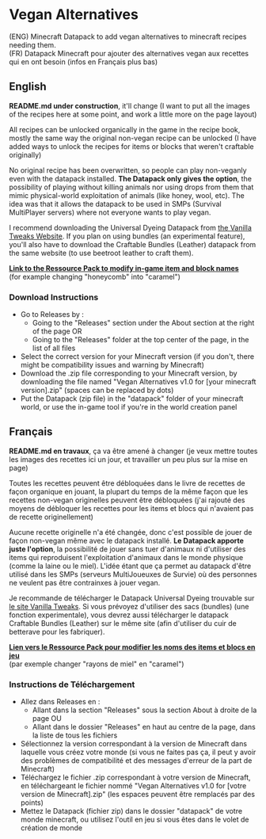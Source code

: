 # **Vegan Alternatives**
(ENG) Minecraft Datapack to add vegan alternatives to minecraft recipes needing them.  
(FR) Datapack Minecraft pour ajouter des alternatives vegan aux recettes qui en ont besoin (infos en Français plus bas)

## English
**README.md under construction**, it'll change (I want to put all the images of the recipes here at some point, and work a little more on the page layout)

All recipes can be unlocked organically in the game in the recipe book, mostly the same way the original non-vegan recipe can be unlocked (I have added ways to unlock the recipes for items or blocks that weren't craftable originally)

No original recipe has been overwritten, so people can play non-veganly even with the datapack installed. **The Datapack only gives the option**, the possibility of playing without killing animals nor using drops from them that mimic physical-world exploitation of animals (like honey, wool, etc). The idea was that it allows the datapack to be used in SMPs (Survival MultiPlayer servers) where not everyone wants to play vegan.

I recommend downloading the Universal Dyeing Datapack from [the Vanilla Tweaks Website](https://vanillatweaks.net/picker/crafting-tweaks/). If you plan on using bundles (an experimental feature), you'll also have to download the Craftable Bundles (Leather) datapack from the same website (to use beetroot leather to craft them).

**[Link to the Ressource Pack to modify in-game item and block names](https://github.com/Sylveryfae/custom-names-for-veganalternatives)**  
(for example changing "honeycomb" into "caramel")

### Download Instructions
- Go to Releases by :
   - Going to the "Releases" section under the About section at the right of the page OR
   - Going to the "Releases" folder at the top center of the page, in the list of all files
- Select the correct version for your Minecraft version (if you don't, there might be compatibility issues and warning by Minecraft)
- Download the .zip file corresponding to your Minecraft version, by downloading the file named "Vegan Alternatives v1.0 for [your minecraft version].zip" (spaces can be replaced by dots)
- Put the Datapack (zip file) in the "datapack" folder of your minecraft world, or use the in-game tool if you're in the world creation panel

## Français
**README.md en travaux**, ça va être amené à changer (je veux mettre toutes les images des recettes ici un jour, et travailler un peu plus sur la mise en page)

Toutes les recettes peuvent être débloquées dans le livre de recettes de façon organique en jouant, la plupart du temps de la même façon que les recettes non-vegan originelles peuvent être débloquées (j'ai rajouté des moyens de débloquer les recettes pour les items et blocs qui n'avaient pas de recette originellement)

Aucune recette originelle n'a été changée, donc c'est possible de jouer de façon non-vegan même avec le datapack installé. **Le Datapack apporte juste l'option**, la possibilité de jouer sans tuer d'animaux ni d'utiliser des items qui reproduisent l'exploitation d'animaux dans le monde physique (comme la laine ou le miel). L'idée étant que ça permet au datapack d'être utilisé dans les SMPs (serveurs MultiJoueuxes de Survie) où des personnes ne veulent pas être contrainxes à jouer vegan.

Je recommande de télécharger le Datapack Universal Dyeing trouvable sur [le site Vanilla Tweaks](https://vanillatweaks.net/picker/crafting-tweaks/). Si vous prévoyez d'utiliser des sacs (bundles) (une fonction experimentale), vous devrez aussi télécharger le datapack Craftable Bundles (Leather) sur le même site (afin d'utiliser du cuir de betterave pour les fabriquer).

**[Lien vers le Ressource Pack pour modifier les noms des items et blocs en jeu](https://github.com/Sylveryfae/custom-names-for-veganalternatives)**  
(par exemple changer "rayons de miel" en "caramel")

### Instructions de Téléchargement
- Allez dans Releases en :
   - Allant dans la section "Releases" sous la section About à droite de la page OU
   - Allant dans le dossier "Releases" en haut au centre de la page, dans la liste de tous les fichiers
- Sélectionnez la version correspondant à la version de Minecraft dans laquelle vous créez votre monde (si vous ne faites pas ça, il peut y avoir des problèmes de compatibilité et des messages d'erreur de la part de Minecraft)
- Téléchargez le fichier .zip correspondant à votre version de Minecraft, en téléchargeant le fichier nommé "Vegan Alternatives v1.0 for [votre version de Minecraft].zip" (les espaces peuvent être remplacés par des points)
- Mettez le Datapack (fichier zip) dans le dossier "datapack" de votre monde minecraft, ou utilisez l'outil en jeu si vous êtes dans le volet de création de monde